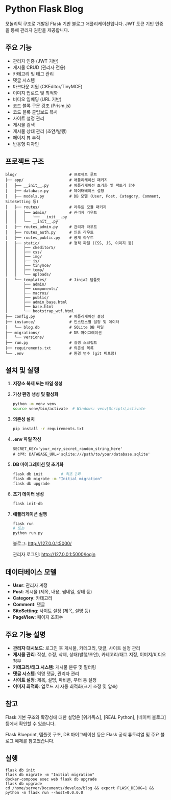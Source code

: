 # Python Flask Blog

모놀리틱 구조로 개발된 Flask 기반 블로그 애플리케이션입니다. JWT 토큰 기반 인증을 통해 관리자 권한을 제공합니다.

## 주요 기능

- 관리자 인증 (JWT 기반)
- 게시물 CRUD (관리자 전용)
- 카테고리 및 태그 관리
- 댓글 시스템
- 마크다운 지원 (CKEditor/TinyMCE)
- 이미지 업로드 및 최적화
- 비디오 임베딩 (URL 기반)
- 코드 블록 구문 강조 (Prism.js)
- 코드 블록 클립보드 복사
- 사이트 설정 관리
- 게시물 검색
- 게시물 상태 관리 (초안/발행)
- 페이지 뷰 추적
- 반응형 디자인

## 프로젝트 구조

```
blog/                       # 프로젝트 루트
├── app/                    # 애플리케이션 패키지
│   ├── __init__.py         # 애플리케이션 초기화 및 팩토리 함수
│   ├── database.py         # 데이터베이스 설정
│   ├── models.py           # DB 모델 (User, Post, Category, Comment, SiteSetting 등)
│   ├── routes/             # 라우트 모듈 패키지
│   │   ├── admin/          # 관리자 라우트
│   │   │   └── __init__.py
│   │   └── __init__.py
│   ├── routes_admin.py     # 관리자 라우트
│   ├── routes_auth.py      # 인증 라우트
│   ├── routes_public.py    # 공개 라우트
│   ├── static/             # 정적 파일 (CSS, JS, 이미지 등)
│   │   ├── ckeditor5/
│   │   ├── css/
│   │   ├── img/
│   │   ├── js/
│   │   ├── tinymce/
│   │   ├── temp/
│   │   └── uploads/
│   └── templates/          # Jinja2 템플릿
│       ├── admin/
│       ├── components/
│       ├── macros/
│       ├── public/
│       ├── admin_base.html
│       ├── base.html
│       └── bootstrap_wtf.html
├── config.py               # 애플리케이션 설정
├── instance/               # 인스턴스별 설정 및 데이터
│   └── blog.db             # SQLite DB 파일
├── migrations/             # DB 마이그레이션
│   └── versions/
├── run.py                  # 실행 스크립트
├── requirements.txt        # 의존성 목록
└── .env                    # 환경 변수 (git 미포함)
```

## 설치 및 실행

1. **저장소 복제 또는 파일 생성**

2. **가상 환경 생성 및 활성화**
   ```bash
   python -m venv venv
   source venv/bin/activate  # Windows: venv\Scripts\activate
   ```

3. **의존성 설치**
   ```bash
   pip install -r requirements.txt
   ```

4. **.env 파일 작성**
   ```
   SECRET_KEY='your_very_secret_random_string_here'
   # 선택: DATABASE_URL='sqlite:///path/to/your/database.sqlite'
   ```

5. **DB 마이그레이션 및 초기화**
   ```bash
   flask db init        # 최초 1회
   flask db migrate -m "Initial migration"
   flask db upgrade
   ```

6. **초기 데이터 생성**
   ```bash
   flask init-db
   ```

7. **애플리케이션 실행**
   ```bash
   flask run
   # 또는
   python run.py
   ```
   블로그: http://127.0.0.1:5000/

   관리자 로그인: http://127.0.0.1:5000/login

## 데이터베이스 모델

- **User**: 관리자 계정
- **Post**: 게시물 (제목, 내용, 썸네일, 상태 등)
- **Category**: 카테고리
- **Comment**: 댓글
- **SiteSetting**: 사이트 설정 (제목, 설명 등)
- **PageView**: 페이지 조회수

## 주요 기능 설명

- **관리자 대시보드**: 로그인 후 게시물, 카테고리, 댓글, 사이트 설정 관리
- **게시물 관리**: 작성, 수정, 삭제, 상태(발행/초안), 카테고리/태그 지정, 이미지/비디오 첨부
- **카테고리/태그 시스템**: 게시물 분류 및 필터링
- **댓글 시스템**: 익명 댓글, 관리자 관리
- **사이트 설정**: 제목, 설명, 파비콘, 푸터 등 설정
- **이미지 최적화**: 업로드 시 자동 최적화(크기 조정 및 압축)

## 참고

Flask 기본 구조와 확장성에 대한 설명은 [위키독스], [REAL Python], [네이버 블로그] 등에서 확인할 수 있습니다.

Flask Blueprint, 템플릿 구조, DB 마이그레이션 등은 Flask 공식 튜토리얼 및 주요 블로그 예제를 참고했습니다.


## 실행

``` 
flask db init
flask db migrate -m "Initial migration"
docker-compose exec web flask db upgrade
flask db upgrade
cd /home/server/Documents/develop/blog && export FLASK_DEBUG=1 && python -m flask run --host=0.0.0.0
 ```